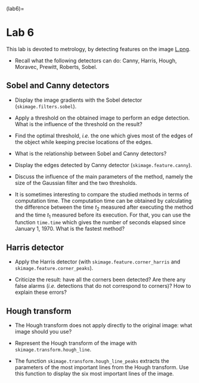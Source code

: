 (lab6)=
# Lab 6


This lab is devoted to metrology, by detecting features on the image <a href="../_static/data/L.png">L.png</a>.

* Recall what the following detectors can do: Canny, Harris, Hough, Moravec, Prewitt, Roberts, Sobel.
  

## Sobel and Canny detectors

* Display the image gradients with the Sobel detector (`skimage.filters.sobel`).

* Apply a threshold on the obtained image to perform an edge detection.
  What is the influence of the threshold on the result?

* Find the optimal threshold, _i.e._ the one which gives most of the edges of the object while keeping precise locations of the edges.

* What is the relationship between Sobel and Canny detectors?

* Display the edges detected by Canny detector (`skimage.feature.canny`).

* Discuss the influence of the main parameters of the method,
  namely the size of the Gaussian filter and the two thresholds.

* It is sometimes interesting to compare the studied methods in terms of computation time.
  The computation time can be obtained by calculating the difference
  between the time $t_2$ measured after executing the method and the time $t_1$ measured before its execution.
  For that, you can use the function `time.time` which gives the number of seconds elapsed since January 1, 1970.
  What is the fastest method?
  

## Harris detector

* Apply the Harris detector (with `skimage.feature.corner_harris` and `skimage.feature.corner_peaks`).

* Criticize the result: have all the corners been detected?
  Are there any false alarms (_i.e._ detections that do not correspond to corners)?
  How to explain these errors?
  

## Hough transform

* The Hough transform does not apply directly to the original image: what image should you use?

* Represent the Hough transform of the image with `skimage.transform.hough_line`.

* The function `skimage.transform.hough_line_peaks` extracts the parameters of the most important lines from the Hough transform.
  Use this function to display the six most important lines of the image.


<!-- exo très long pour les étus (bceaucoup de réglages de params) -->
<!-- montrer l'influence des paramètres de chaque fonction -->